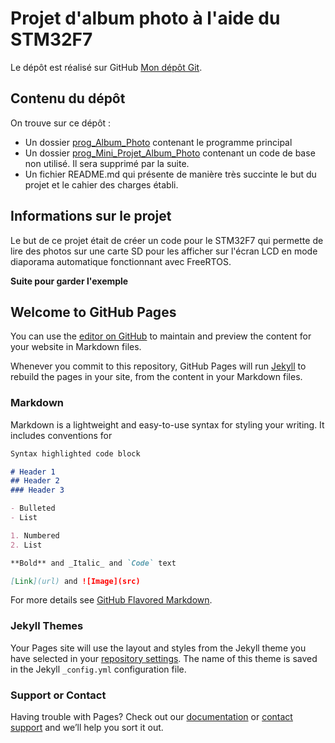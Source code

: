 # Projet d'album photo à l'aide du STM32F7

Le dépôt est réalisé sur GitHub [Mon dépôt Git](https://github.com/Marsuboubou/Mini-Projet-Album-Photo).

## Contenu du dépôt

On trouve sur ce dépôt :
* Un dossier [prog_Album_Photo](https://github.com/Marsuboubou/Mini-Projet-Album-Photo/tree/main/prog_Album_Photo) contenant le programme principal
* Un dossier [prog_Mini_Projet_Album_Photo](https://github.com/Marsuboubou/Mini-Projet-Album-Photo/tree/main/prog_Mini_Projet_Album_Photo) contenant un code de base non utilisé. Il sera supprimé par la suite.
* Un fichier README.md qui présente de manière très succinte le but du projet et le cahier des charges établi.

## Informations sur le projet
Le but de ce projet était de créer un code pour le STM32F7 qui permette de lire des photos sur une carte SD pour les afficher sur l'écran LCD en mode diaporama automatique fonctionnant avec FreeRTOS.

**Suite pour garder l'exemple**
## Welcome to GitHub Pages

You can use the [editor on GitHub](https://github.com/Marsuboubou/Mini-Projet-Album-Photo/edit/gh-pages/index.md) to maintain and preview the content for your website in Markdown files.

Whenever you commit to this repository, GitHub Pages will run [Jekyll](https://jekyllrb.com/) to rebuild the pages in your site, from the content in your Markdown files.

### Markdown

Markdown is a lightweight and easy-to-use syntax for styling your writing. It includes conventions for

```markdown
Syntax highlighted code block

# Header 1
## Header 2
### Header 3

- Bulleted
- List

1. Numbered
2. List

**Bold** and _Italic_ and `Code` text

[Link](url) and ![Image](src)
```

For more details see [GitHub Flavored Markdown](https://guides.github.com/features/mastering-markdown/).

### Jekyll Themes

Your Pages site will use the layout and styles from the Jekyll theme you have selected in your [repository settings](https://github.com/Marsuboubou/Mini-Projet-Album-Photo/settings/pages). The name of this theme is saved in the Jekyll `_config.yml` configuration file.

### Support or Contact

Having trouble with Pages? Check out our [documentation](https://docs.github.com/categories/github-pages-basics/) or [contact support](https://support.github.com/contact) and we’ll help you sort it out.
